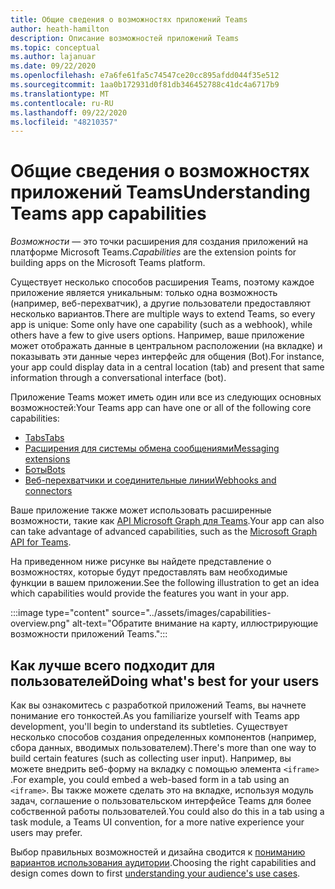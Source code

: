 ```yaml
---
title: Общие сведения о возможностях приложений Teams
author: heath-hamilton
description: Описание возможностей приложений Teams
ms.topic: conceptual
ms.author: lajanuar
ms.date: 09/22/2020
ms.openlocfilehash: e7a6fe61fa5c74547ce20cc895afdd044f35e512
ms.sourcegitcommit: 1aa0b172931d0f81db346452788c41dc4a6717b9
ms.translationtype: MT
ms.contentlocale: ru-RU
ms.lasthandoff: 09/22/2020
ms.locfileid: "48210357"
---
```

# <a name="understanding-teams-app-capabilities"></a><span data-ttu-id="ec3cc-103">Общие сведения о возможностях приложений Teams</span><span class="sxs-lookup"><span data-stu-id="ec3cc-103">Understanding Teams app capabilities</span></span>

<span data-ttu-id="ec3cc-104">*Возможности* — это точки расширения для создания приложений на платформе Microsoft Teams.</span><span class="sxs-lookup"><span data-stu-id="ec3cc-104">*Capabilities* are the extension points for building apps on the Microsoft Teams platform.</span></span>

<span data-ttu-id="ec3cc-105">Существует несколько способов расширения Teams, поэтому каждое приложение является уникальным: только одна возможность (например, веб-перехватчик), а другие пользователи предоставляют несколько вариантов.</span><span class="sxs-lookup"><span data-stu-id="ec3cc-105">There are multiple ways to extend Teams, so every app is unique: Some only have one capability (such as a webhook), while others have a few to give users options.</span></span> <span data-ttu-id="ec3cc-106">Например, ваше приложение может отображать данные в центральном расположении (на вкладке) и показывать эти данные через интерфейс для общения (Bot).</span><span class="sxs-lookup"><span data-stu-id="ec3cc-106">For instance, your app could display data in a central location (tab) and present that same information through a conversational interface (bot).</span></span>

<span data-ttu-id="ec3cc-107">Приложение Teams может иметь один или все из следующих основных возможностей:</span><span class="sxs-lookup"><span data-stu-id="ec3cc-107">Your Teams app can have one or all of the following core capabilities:</span></span>

* [<span data-ttu-id="ec3cc-108">Tabs</span><span class="sxs-lookup"><span data-stu-id="ec3cc-108">Tabs</span></span>](../tabs/what-are-tabs.md)
* [<span data-ttu-id="ec3cc-109">Расширения для системы обмена сообщениями</span><span class="sxs-lookup"><span data-stu-id="ec3cc-109">Messaging extensions</span></span>](../messaging-extensions/what-are-messaging-extensions.md)
* [<span data-ttu-id="ec3cc-110">Боты</span><span class="sxs-lookup"><span data-stu-id="ec3cc-110">Bots</span></span>](../bots/what-are-bots.md)
* [<span data-ttu-id="ec3cc-111">Веб-перехватчики и соединительные линии</span><span class="sxs-lookup"><span data-stu-id="ec3cc-111">Webhooks and connectors</span></span>](../webhooks-and-connectors/what-are-webhooks-and-connectors.md)

<span data-ttu-id="ec3cc-112">Ваше приложение также может использовать расширенные возможности, такие как [API Microsoft Graph для Teams](https://docs.microsoft.com/graph/teams-concept-overview).</span><span class="sxs-lookup"><span data-stu-id="ec3cc-112">Your app can also can take advantage of advanced capabilities, such as the [Microsoft Graph API for Teams](https://docs.microsoft.com/graph/teams-concept-overview).</span></span>

<span data-ttu-id="ec3cc-113">На приведенном ниже рисунке вы найдете представление о возможностях, которые будут предоставлять вам необходимые функции в вашем приложении.</span><span class="sxs-lookup"><span data-stu-id="ec3cc-113">See the following illustration to get an idea which capabilities would provide the features you want in your app.</span></span>

:::image type="content" source="../assets/images/capabilities-overview.png" alt-text="Обратите внимание на карту, иллюстрирующие возможности приложений Teams.":::

## <a name="doing-whats-best-for-your-users"></a><span data-ttu-id="ec3cc-115">Как лучше всего подходит для пользователей</span><span class="sxs-lookup"><span data-stu-id="ec3cc-115">Doing what's best for your users</span></span>

<span data-ttu-id="ec3cc-116">Как вы ознакомитесь с разработкой приложений Teams, вы начнете понимание его тонкостей.</span><span class="sxs-lookup"><span data-stu-id="ec3cc-116">As you familiarize yourself with Teams app development, you'll begin to understand its subtleties.</span></span> <span data-ttu-id="ec3cc-117">Существует несколько способов создания определенных компонентов (например, сбора данных, вводимых пользователем).</span><span class="sxs-lookup"><span data-stu-id="ec3cc-117">There's more than one way to build certain features (such as collecting user input).</span></span> <span data-ttu-id="ec3cc-118">Например, вы можете внедрить веб-форму на вкладку с помощью элемента `<iframe>` .</span><span class="sxs-lookup"><span data-stu-id="ec3cc-118">For example, you could embed a web-based form in a tab using an `<iframe>`.</span></span> <span data-ttu-id="ec3cc-119">Вы также можете сделать это на вкладке, используя модуль задач, соглашение о пользовательском интерфейсе Teams для более собственной работы пользователей.</span><span class="sxs-lookup"><span data-stu-id="ec3cc-119">You could also do this in a tab using a task module, a Teams UI convention, for a more native experience your users may prefer.</span></span>

<span data-ttu-id="ec3cc-120">Выбор правильных возможностей и дизайна сводится к [пониманию вариантов использования аудитории](../concepts/design/understand-use-cases.md).</span><span class="sxs-lookup"><span data-stu-id="ec3cc-120">Choosing the right capabilities and design comes down to first [understanding your audience's use cases](../concepts/design/understand-use-cases.md).</span></span>
